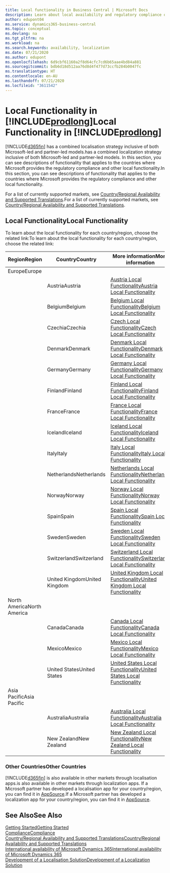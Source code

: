 ```yaml
---
title: Local functionality in Business Central | Microsoft Docs
description: Learn about local availability and regulatory compliance of Dynamics 365 Business Central.
author: edupont04
ms.service: dynamics365-business-central
ms.topic: conceptual
ms.devlang: na
ms.tgt_pltfrm: na
ms.workload: na
ms.search.keywords: availability, localization
ms.date: 07/21/2020
ms.author: edupont
ms.openlocfilehash: 6d9cbf61160a2f8d64cfc7cd6b65aae4bd84a881
ms.sourcegitcommit: bdb6d18d512aa76d8d4f477d73ccfb284b0047fc
ms.translationtype: HT
ms.contentlocale: en-AU
ms.lasthandoff: 07/21/2020
ms.locfileid: "3611542"
---
```

# <a name="local-functionality-in-prodlong"></a><span data-ttu-id="5bb15-103">Local Functionality in [!INCLUDE[prodlong](includes/prodlong.md)]</span><span class="sxs-lookup"><span data-stu-id="5bb15-103">Local Functionality in [!INCLUDE[prodlong](includes/prodlong.md)]</span></span>

[!INCLUDE[d365fin](includes/d365fin_md.md)] <span data-ttu-id="5bb15-104">has a combined localisation strategy inclusive of both Microsoft-led and partner-led models.</span><span class="sxs-lookup"><span data-stu-id="5bb15-104">has a combined localization strategy inclusive of both Microsoft-led and partner-led models.</span></span> <span data-ttu-id="5bb15-105">In this section, you can see descriptions of functionality that applies to the countries where Microsoft provides the regulatory compliance and other local functionality.</span><span class="sxs-lookup"><span data-stu-id="5bb15-105">In this section, you can see descriptions of functionality that applies to the countries where Microsoft provides the regulatory compliance and other local functionality.</span></span>  

<span data-ttu-id="5bb15-106">For a list of currently supported markets, see [Country/Regional Availability and Supported Translations](/dynamics365/business-central/dev-itpro/compliance/apptest-countries-and-translations?toc=/dynamics365/business-central/toc.json).</span><span class="sxs-lookup"><span data-stu-id="5bb15-106">For a list of currently supported markets, see [Country/Regional Availability and Supported Translations](/dynamics365/business-central/dev-itpro/compliance/apptest-countries-and-translations?toc=/dynamics365/business-central/toc.json).</span></span>  

## <a name="local-functionality"></a><span data-ttu-id="5bb15-107">Local Functionality</span><span class="sxs-lookup"><span data-stu-id="5bb15-107">Local Functionality</span></span>

<span data-ttu-id="5bb15-108">To learn about the local functionality for each country/region, choose the related link:</span><span class="sxs-lookup"><span data-stu-id="5bb15-108">To learn about the local functionality for each country/region, choose the related link:</span></span>

| <span data-ttu-id="5bb15-109">Region</span><span class="sxs-lookup"><span data-stu-id="5bb15-109">Region</span></span> | <span data-ttu-id="5bb15-110">Country</span><span class="sxs-lookup"><span data-stu-id="5bb15-110">Country</span></span> | <span data-ttu-id="5bb15-111">More information</span><span class="sxs-lookup"><span data-stu-id="5bb15-111">More information</span></span> |
| --- | --- |--- |
| <span data-ttu-id="5bb15-112">Europe</span><span class="sxs-lookup"><span data-stu-id="5bb15-112">Europe</span></span> |  | |
|        | <span data-ttu-id="5bb15-113">Austria</span><span class="sxs-lookup"><span data-stu-id="5bb15-113">Austria</span></span> | [<span data-ttu-id="5bb15-114">Austria Local Functionality</span><span class="sxs-lookup"><span data-stu-id="5bb15-114">Austria Local Functionality</span></span>](localfunctionality/austria/austria-local-functionality.md) |
|        | <span data-ttu-id="5bb15-115">Belgium</span><span class="sxs-lookup"><span data-stu-id="5bb15-115">Belgium</span></span> | [<span data-ttu-id="5bb15-116">Belgium Local Functionality</span><span class="sxs-lookup"><span data-stu-id="5bb15-116">Belgium Local Functionality</span></span>](localfunctionality/belgium/belgium-local-functionality.md) |
|        | <span data-ttu-id="5bb15-117">Czechia</span><span class="sxs-lookup"><span data-stu-id="5bb15-117">Czechia</span></span> | [<span data-ttu-id="5bb15-118">Czech Local Functionality</span><span class="sxs-lookup"><span data-stu-id="5bb15-118">Czech Local Functionality</span></span>](localfunctionality/czech/czech-local-functionality.md) |
|        | <span data-ttu-id="5bb15-119">Denmark</span><span class="sxs-lookup"><span data-stu-id="5bb15-119">Denmark</span></span> | [<span data-ttu-id="5bb15-120">Denmark Local Functionality</span><span class="sxs-lookup"><span data-stu-id="5bb15-120">Denmark Local Functionality</span></span>](localfunctionality/denmark/denmark-local-functionality.md) |
|        | <span data-ttu-id="5bb15-121">Germany</span><span class="sxs-lookup"><span data-stu-id="5bb15-121">Germany</span></span> | [<span data-ttu-id="5bb15-122">Germany Local Functionality</span><span class="sxs-lookup"><span data-stu-id="5bb15-122">Germany Local Functionality</span></span>](localfunctionality/germany/germany-local-functionality.md) |
|        | <span data-ttu-id="5bb15-123">Finland</span><span class="sxs-lookup"><span data-stu-id="5bb15-123">Finland</span></span> | [<span data-ttu-id="5bb15-124">Finland Local Functionality</span><span class="sxs-lookup"><span data-stu-id="5bb15-124">Finland Local Functionality</span></span>](localfunctionality/finland/finland-local-functionality.md) |
|        | <span data-ttu-id="5bb15-125">France</span><span class="sxs-lookup"><span data-stu-id="5bb15-125">France</span></span> | [<span data-ttu-id="5bb15-126">France Local Functionality</span><span class="sxs-lookup"><span data-stu-id="5bb15-126">France Local Functionality</span></span>](localfunctionality/france/france-local-functionality.md) |
|        | <span data-ttu-id="5bb15-127">Iceland</span><span class="sxs-lookup"><span data-stu-id="5bb15-127">Iceland</span></span> | [<span data-ttu-id="5bb15-128">Iceland Local Functionality</span><span class="sxs-lookup"><span data-stu-id="5bb15-128">Iceland Local Functionality</span></span>](localfunctionality/iceland/iceland-local-functionality.md) |
|        | <span data-ttu-id="5bb15-129">Italy</span><span class="sxs-lookup"><span data-stu-id="5bb15-129">Italy</span></span> | [<span data-ttu-id="5bb15-130">Italy Local Functionality</span><span class="sxs-lookup"><span data-stu-id="5bb15-130">Italy Local Functionality</span></span>](localfunctionality/italy/italy-local-functionality.md) |
|        | <span data-ttu-id="5bb15-131">Netherlands</span><span class="sxs-lookup"><span data-stu-id="5bb15-131">Netherlands</span></span> | [<span data-ttu-id="5bb15-132">Netherlands Local Functionality</span><span class="sxs-lookup"><span data-stu-id="5bb15-132">Netherlands Local Functionality</span></span>](localfunctionality/netherlands/netherlands-local-functionality.md) |
|        | <span data-ttu-id="5bb15-133">Norway</span><span class="sxs-lookup"><span data-stu-id="5bb15-133">Norway</span></span> | [<span data-ttu-id="5bb15-134">Norway Local Functionality</span><span class="sxs-lookup"><span data-stu-id="5bb15-134">Norway Local Functionality</span></span>](localfunctionality/norway/norway-local-functionality.md) |
|        | <span data-ttu-id="5bb15-135">Spain</span><span class="sxs-lookup"><span data-stu-id="5bb15-135">Spain</span></span> | [<span data-ttu-id="5bb15-136">Spain Local Functionality</span><span class="sxs-lookup"><span data-stu-id="5bb15-136">Spain Local Functionality</span></span>](localfunctionality/spain/spain-local-functionality.md) |
|        | <span data-ttu-id="5bb15-137">Sweden</span><span class="sxs-lookup"><span data-stu-id="5bb15-137">Sweden</span></span> | [<span data-ttu-id="5bb15-138">Sweden Local Functionality</span><span class="sxs-lookup"><span data-stu-id="5bb15-138">Sweden Local Functionality</span></span>](localfunctionality/sweden/sweden-local-functionality.md) |
|        | <span data-ttu-id="5bb15-139">Switzerland</span><span class="sxs-lookup"><span data-stu-id="5bb15-139">Switzerland</span></span> | [<span data-ttu-id="5bb15-140">Switzerland Local Functionality</span><span class="sxs-lookup"><span data-stu-id="5bb15-140">Switzerland Local Functionality</span></span>](localfunctionality/switzerland/switzerland-local-functionality.md) |
|        | <span data-ttu-id="5bb15-141">United Kingdom</span><span class="sxs-lookup"><span data-stu-id="5bb15-141">United Kingdom</span></span> | [<span data-ttu-id="5bb15-142">United Kingdom Local Functionality</span><span class="sxs-lookup"><span data-stu-id="5bb15-142">United Kingdom Local Functionality</span></span>](localfunctionality/unitedkingdom/united-kingdom-local-functionality.md) |
| <span data-ttu-id="5bb15-143">North America</span><span class="sxs-lookup"><span data-stu-id="5bb15-143">North America</span></span> |       |  |
|        | <span data-ttu-id="5bb15-144">Canada</span><span class="sxs-lookup"><span data-stu-id="5bb15-144">Canada</span></span>|[<span data-ttu-id="5bb15-145">Canada Local Functionality</span><span class="sxs-lookup"><span data-stu-id="5bb15-145">Canada Local Functionality</span></span>](localfunctionality/canada/canada-local-functionality.md) |
|        | <span data-ttu-id="5bb15-146">Mexico</span><span class="sxs-lookup"><span data-stu-id="5bb15-146">Mexico</span></span> | [<span data-ttu-id="5bb15-147">Mexico Local Functionality</span><span class="sxs-lookup"><span data-stu-id="5bb15-147">Mexico Local Functionality</span></span>](localfunctionality/mexico/mexico-local-functionality.md) |
|        | <span data-ttu-id="5bb15-148">United States</span><span class="sxs-lookup"><span data-stu-id="5bb15-148">United States</span></span>|[<span data-ttu-id="5bb15-149">United States Local Functionality</span><span class="sxs-lookup"><span data-stu-id="5bb15-149">United States Local Functionality</span></span>](localfunctionality/unitedstates/united-states-local-functionality.md) |
| <span data-ttu-id="5bb15-150">Asia Pacific</span><span class="sxs-lookup"><span data-stu-id="5bb15-150">Asia Pacific</span></span> |       |  |
|        | <span data-ttu-id="5bb15-151">Australia</span><span class="sxs-lookup"><span data-stu-id="5bb15-151">Australia</span></span> | [<span data-ttu-id="5bb15-152">Australia Local Functionality</span><span class="sxs-lookup"><span data-stu-id="5bb15-152">Australia Local Functionality</span></span>](localfunctionality/australia/australia-local-functionality.md) |
|        | <span data-ttu-id="5bb15-153">New Zealand</span><span class="sxs-lookup"><span data-stu-id="5bb15-153">New Zealand</span></span> | [<span data-ttu-id="5bb15-154">New Zealand Local Functionality</span><span class="sxs-lookup"><span data-stu-id="5bb15-154">New Zealand Local Functionality</span></span>](localfunctionality/newzealand/new-zealand-local-functionality.md) |

### <a name="other-countries"></a><span data-ttu-id="5bb15-155">Other Countries</span><span class="sxs-lookup"><span data-stu-id="5bb15-155">Other Countries</span></span>

[!INCLUDE[d365fin](includes/d365fin_md.md)] <span data-ttu-id="5bb15-156">is also available in other markets through localisation apps.</span><span class="sxs-lookup"><span data-stu-id="5bb15-156">is also available in other markets through localization apps.</span></span> <span data-ttu-id="5bb15-157">If a Microsoft partner has developed a localisation app for your country/region, you can find it in [AppSource](https://appsource.microsoft.com/product/dynamics-365-business-central/).</span><span class="sxs-lookup"><span data-stu-id="5bb15-157">If a Microsoft partner has developed a localization app for your country/region, you can find it in [AppSource](https://appsource.microsoft.com/product/dynamics-365-business-central/).</span></span>

## <a name="see-also"></a><span data-ttu-id="5bb15-158">See Also</span><span class="sxs-lookup"><span data-stu-id="5bb15-158">See Also</span></span>

[<span data-ttu-id="5bb15-159">Getting Started</span><span class="sxs-lookup"><span data-stu-id="5bb15-159">Getting Started</span></span>](product-get-started.md)  
[<span data-ttu-id="5bb15-160">Compliance</span><span class="sxs-lookup"><span data-stu-id="5bb15-160">Compliance</span></span>](compliance/compliance-overview.md)  
[<span data-ttu-id="5bb15-161">Country/Regional Availability and Supported Translations</span><span class="sxs-lookup"><span data-stu-id="5bb15-161">Country/Regional Availability and Supported Translations</span></span>](/dynamics365/business-central/dev-itpro/compliance/apptest-countries-and-translations?toc=/dynamics365/business-central/toc.json)  
[<span data-ttu-id="5bb15-162">International availability of Microsoft Dynamics 365</span><span class="sxs-lookup"><span data-stu-id="5bb15-162">International availability of Microsoft Dynamics 365</span></span>](/dynamics365/get-started/availability)  
[<span data-ttu-id="5bb15-163">Development of a Localisation Solution</span><span class="sxs-lookup"><span data-stu-id="5bb15-163">Development of a Localization Solution</span></span>](/dynamics365/business-central/dev-itpro/developer/readiness/readiness-develop-localization)  
